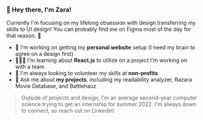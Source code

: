 ### 👋 Hey there, I'm Zara!

Currently I'm focusing on my lifelong obsession with design transferring my skills to UI design! You can probably find me on Figma most of the day for that reason. 👀

- 🎨 I'm working on getting my **personal website** setup (I need my brain to agree on a design first)
- 👩🏽‍💻 I'm learning about **React.js** to utilize on a project I'm working on with a team
- 🔎 I'm always looking to volunteer my skills at **non-profits**
- 💬 Ask me about **my projects**, including my readability analyzer, Razara Movie Database, and Battlehauz

> Outside of projects and design, I'm an average second-year computer science trying to get an internship for summer 2022. I'm always down to connect, so reach out on LinkedIn!

<!--
**zaraahlie/zaraahlie** is a ✨ _special_ ✨ repository because its `README.md` (this file) appears on your GitHub profile.

Here are some ideas to get you started:

- 🔭 I’m currently working on ...
- 🌱 I’m currently learning ...
- 👯 I’m looking to collaborate on ...
- 🤔 I’m looking for help with ...
- 💬 Ask me about ...
- 📫 How to reach me: ...
- 😄 Pronouns: ...
- ⚡ Fun fact: ...
-->
